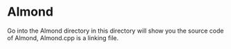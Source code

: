 # Almond
Go into the Almond directory in this directory will show you the source code of Almond,
Almond.cpp is a linking file.

